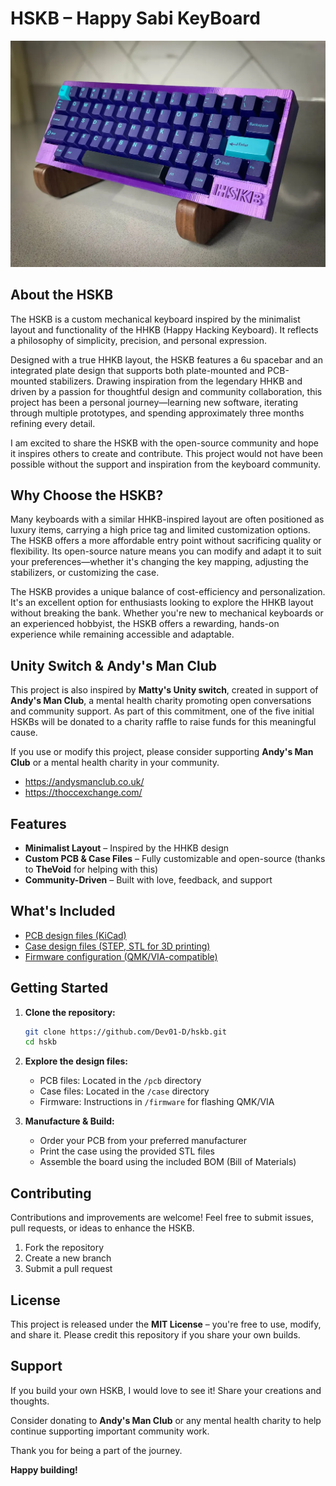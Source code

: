 # HSKB – Happy Sabi KeyBoard

![Alt text](Images/image_5.webp)



## About the HSKB

The HSKB is a custom mechanical keyboard inspired by the minimalist layout and functionality of the HHKB (Happy Hacking Keyboard). It reflects a philosophy of simplicity, precision, and personal expression.

Designed with a true HHKB layout, the HSKB features a 6u spacebar and an integrated plate design that supports both plate-mounted and PCB-mounted stabilizers. Drawing inspiration from the legendary HHKB and driven by a passion for thoughtful design and community collaboration, this project has been a personal journey—learning new software, iterating through multiple prototypes, and spending approximately three months refining every detail.

I am excited to share the HSKB with the open-source community and hope it inspires others to create and contribute. This project would not have been possible without the support and inspiration from the keyboard community.

## Why Choose the HSKB?

Many keyboards with a similar HHKB-inspired layout are often positioned as luxury items, carrying a high price tag and limited customization options. The HSKB offers a more affordable entry point without sacrificing quality or flexibility. Its open-source nature means you can modify and adapt it to suit your preferences—whether it's changing the key mapping, adjusting the stabilizers, or customizing the case.

The HSKB provides a unique balance of cost-efficiency and personalization. It's an excellent option for enthusiasts looking to explore the HHKB layout without breaking the bank. Whether you're new to mechanical keyboards or an experienced hobbyist, the HSKB offers a rewarding, hands-on experience while remaining accessible and adaptable.

## Unity Switch & Andy's Man Club

This project is also inspired by **Matty's Unity switch**, created in support of **Andy's Man Club**, a mental health charity promoting open conversations and community support. As part of this commitment, one of the five initial HSKBs will be donated to a charity raffle to raise funds for this meaningful cause.

If you use or modify this project, please consider supporting **Andy's Man Club** or a mental health charity in your community.

- https://andysmanclub.co.uk/
- https://thoccexchange.com/

## Features

- **Minimalist Layout** – Inspired by the HHKB design
- **Custom PCB & Case Files** – Fully customizable and open-source (thanks to **TheVoid** for helping with this)
- **Community-Driven** – Built with love, feedback, and support

## What's Included

- [PCB design files (KiCad)](https://github.com/Dev01-D/HSKB/tree/main/PCB%20Files)
- [Case design files (STEP, STL for 3D printing)](https://github.com/Dev01-D/HSKB/tree/main/HSKB%20STL)
- [Firmware configuration (QMK/VIA-compatible)](https://github.com/Dev01-D/HSKB/tree/main/Firmware)

## Getting Started

1. **Clone the repository:**
    ```bash
    git clone https://github.com/Dev01-D/hskb.git
    cd hskb
    ```

2. **Explore the design files:**
   - PCB files: Located in the `/pcb` directory
   - Case files: Located in the `/case` directory
   - Firmware: Instructions in `/firmware` for flashing QMK/VIA

3. **Manufacture & Build:**
   - Order your PCB from your preferred manufacturer
   - Print the case using the provided STL files
   - Assemble the board using the included BOM (Bill of Materials)

## Contributing

Contributions and improvements are welcome! Feel free to submit issues, pull requests, or ideas to enhance the HSKB.

1. Fork the repository
2. Create a new branch
3. Submit a pull request

## License

This project is released under the **MIT License** – you're free to use, modify, and share it. Please credit this repository if you share your own builds.

## Support

If you build your own HSKB, I would love to see it! Share your creations and thoughts.

Consider donating to **Andy's Man Club** or any mental health charity to help continue supporting important community work.

Thank you for being a part of the journey.

**Happy building!**
